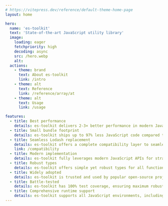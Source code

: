 ```yaml
---
# https://vitepress.dev/reference/default-theme-home-page
layout: home

hero:
  name: 'es-toolkit'
  text: 'State-of-the-art JavaScript utility library'
  image:
    loading: eager
    fetchpriority: high
    decoding: async
    src: /hero.webp
    alt:
  actions:
    - theme: brand
      text: About es-toolkit
      link: /intro
    - theme: alt
      text: Reference
      link: /reference/array/at
    - theme: alt
      text: Usage
      link: /usage

features:
  - title: Best performance
    details: es-toolkit delivers 2-3× better performance in modern JavaScript runtimes compared to other libraries.
  - title: Small bundle footprint
    details: es-toolkit ships up to 97% less JavaScript code compared to other alternative libraries.
  - title: Seamless Lodash replacement
    details: es-toolkit offers a complete compatibility layer to seamlessly replace Lodash.
    link: /compatibility
  - title: Modern implementation
    details: es-toolkit fully leverages modern JavaScript APIs for straightforward and error-free implementation.
  - title: Robust types
    details: es-toolkit offers simple yet robust types for all functions.
  - title: Widely adopted
    details: es-toolkit is trusted and used by popular open-source projects like Storybook, Recharts, ink, MUI, and CKEditor.
  - title: Battle-tested
    details: es-toolkit has 100% test coverage, ensuring maximum robustness.
  - title: Comprehensive runtime support
    details: es-toolkit supports all JavaScript environments, including Node.js, Deno, Bun, and browsers.
---
```

